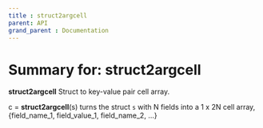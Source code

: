 ```yaml
---
title : struct2argcell
parent: API
grand_parent : Documentation
---
```

# Summary for: **struct2argcell**

**struct2argcell** Struct to key-value pair cell array.

c = **struct2argcell**(s) turns the struct `s` with N fields into a 1 x 2N
cell array, {field_name_1, field_value_1, field_name_2, ...}

